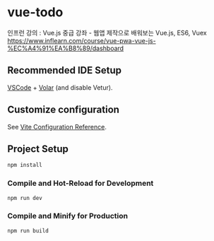 # vue-todo

인프런 강의 : Vue.js 중급 강좌 - 웹앱 제작으로 배워보는 Vue.js, ES6, Vuex
https://www.inflearn.com/course/vue-pwa-vue-js-%EC%A4%91%EA%B8%89/dashboard

## Recommended IDE Setup

[VSCode](https://code.visualstudio.com/) + [Volar](https://marketplace.visualstudio.com/items?itemName=Vue.volar) (and disable Vetur).

## Customize configuration

See [Vite Configuration Reference](https://vitejs.dev/config/).

## Project Setup

```sh
npm install
```

### Compile and Hot-Reload for Development

```sh
npm run dev
```

### Compile and Minify for Production

```sh
npm run build
```
